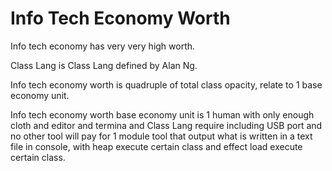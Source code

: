 # Info Tech Economy Worth

Info tech economy has very very high worth.

Class Lang is Class Lang defined by Alan Ng.

Info tech economy worth is quadruple of total class opacity,
relate to 1 base economy unit.

Info tech economy worth base economy unit is
1 human with only enough cloth and editor and termina and Class Lang require including USB port and
no other tool will pay for 1 module tool that output what is written in a text file in console, with heap
execute certain class and effect load execute certain class.